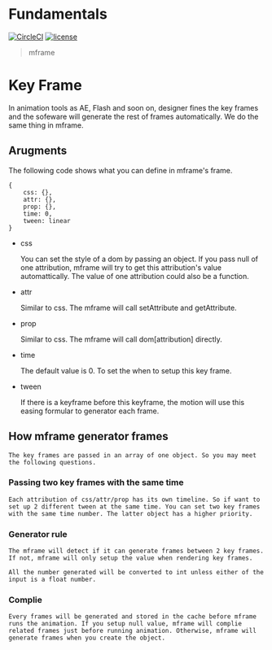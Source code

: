 # Fundamentals

[![CircleCI](https://img.shields.io/circleci/project/github/momentum-design/momentum-ui/master.svg)](https://circleci.com/gh/momentum-design/momentum-ui/)
[![license](https://img.shields.io/github/license/momentum-design/momentum-ui.svg?color=blueviolet)](https://github.com/momentum-design/momentum-ui/blob/master/charts/LICENSE)

> mframe

# Key Frame

In animation tools as AE, Flash and soon on, designer fines the key frames and the sofeware will generate the rest of frames automatically. We do the same thing in mframe. 

## Arugments

The following code shows what you can define in mframe's frame.

```
{
    css: {},
    attr: {},
    prop: {},
    time: 0,
    tween: linear
}
```

+ css

    You can set the style of a dom by passing an object. If you pass null of one attribution, mframe will try to get this attribution's value automattically. The value of one attribution could also be a function.

+ attr

    Similar to css. The mframe will call setAttribute and getAttribute.

+ prop

    Similar to css. The mframe will call dom[attribution] directly.

+ time

    The default value is 0. To set the when to setup this key frame.

+ tween

    If there is a keyframe before this keyframe, the motion will use this easing formular to generator each frame.

## How mframe generator frames

    The key frames are passed in an array of one object. So you may meet the following questions.

### Passing two key frames with the same time

    Each attribution of css/attr/prop has its own timeline. So if want to set up 2 different tween at the same time. You can set two key frames with the same time number. The latter object has a higher priority.

### Generator rule

    The mframe will detect if it can generate frames between 2 key frames. If not, mframe will only setup the value when rendering key frames.

    All the number generated will be converted to int unless either of the input is a float number.

### Complie

    Every frames will be generated and stored in the cache before mframe runs the animation. If you setup null value, mframe will complie related frames just before running animation. Otherwise, mframe will generate frames when you create the object.